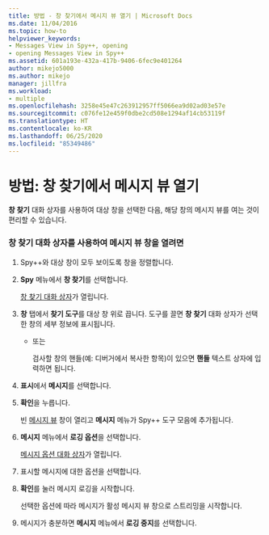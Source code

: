 ```yaml
---
title: 방법 - 창 찾기에서 메시지 뷰 열기 | Microsoft Docs
ms.date: 11/04/2016
ms.topic: how-to
helpviewer_keywords:
- Messages View in Spy++, opening
- opening Messages View in Spy++
ms.assetid: 601a193e-432a-417b-9406-6fec9e401264
author: mikejo5000
ms.author: mikejo
manager: jillfra
ms.workload:
- multiple
ms.openlocfilehash: 3258e45e47c263912957ff5066ea9d02ad03e57e
ms.sourcegitcommit: c076fe12e459f0dbe2cd508e1294af14cb53119f
ms.translationtype: HT
ms.contentlocale: ko-KR
ms.lasthandoff: 06/25/2020
ms.locfileid: "85349486"
---
```

# <a name="how-to-open-messages-view-from-find-window"></a>방법: 창 찾기에서 메시지 뷰 열기
**창 찾기** 대화 상자를 사용하여 대상 창을 선택한 다음, 해당 창의 메시지 뷰를 여는 것이 편리할 수 있습니다.

### <a name="to-open-a-messages-view-window-using-the-find-window-dialog-box"></a>창 찾기 대화 상자를 사용하여 메시지 뷰 창을 열려면

1. Spy++와 대상 창이 모두 보이도록 창을 정렬합니다.

2. **Spy** 메뉴에서 **창 찾기**를 선택합니다.

    [창 찾기 대화 상자](../debugger/find-window-dialog-box.md)가 열립니다.

3. **창** 탭에서 **찾기 도구**를 대상 창 위로 끕니다. 도구를 끌면 **창 찾기** 대화 상자가 선택한 창의 세부 정보에 표시됩니다.

   - 또는

     검사할 창의 핸들(예: 디버거에서 복사한 항목)이 있으면 **핸들** 텍스트 상자에 입력하면 됩니다.

4. **표시**에서 **메시지**를 선택합니다.

5. **확인**을 누릅니다.

    빈 [메시지 뷰](../debugger/messages-view.md) 창이 열리고 **메시지** 메뉴가 Spy++ 도구 모음에 추가됩니다.

6. **메시지** 메뉴에서 **로깅 옵션**을 선택합니다.

    [메시지 옵션 대화 상자](../debugger/message-options-dialog-box.md)가 열립니다.

7. 표시할 메시지에 대한 옵션을 선택합니다.

8. **확인**를 눌러 메시지 로깅을 시작합니다.

    선택한 옵션에 따라 메시지가 활성 메시지 뷰 창으로 스트리밍을 시작합니다.

9. 메시지가 충분하면 **메시지** 메뉴에서 **로깅 중지**를 선택합니다.
